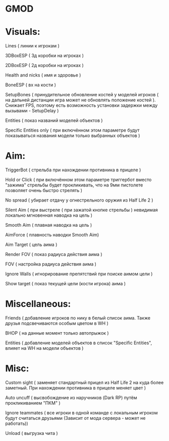 # GMOD

# Visuals: 
  Lines ( линии к игрокам ) 

  3DBoxESP ( 3д коробки на игроках ) 
  
  2DBoxESP ( 2д коробки на игроках )

  Health and nicks ( имя и здоровье )

  BoneESP ( вх на кости )

  SetupBones ( принудительное обновление костей у моделей игроков ( на дальней дистанции игра может не обновлять положение костей ). Снижает FPS, поэтому есть возможность установки задержки между вызывами - SetupDelay )

  Entities (  показ названий моделей объектов )

  Specific Entities only ( при включённом этом параметре будут показываться названия модели только выбранных объектов )

# Aim: 
  TriggerBot ( стрельба при нахождении противника в прицеле ) 

  Hold or Click ( при включённом этом параметре триггербот вместо "зажима" стрельбы будет прокликивать, что на 9мм пистолете позволяет очень быстро стрелять )

  No spread ( убирает отдачу у огнестрельного оружия из Half Life 2 )

  Silent Aim ( при выстреле ( при зажатой кнопке стрельбы ) невидимая локально мгновенная наводка на цель  ) 

  Smooth Aim ( плавная наводка на цель )

  AimForce ( плавность наводки Smooth Aim)

  Aim Target ( цель аима ) 

  Render FOV ( показ радиуса действия аима )

  FOV ( настройка радиуса действия аима ) 

  Ignore Walls ( игнорирование препятствий при поиске аимом цели ) 

  Show target ( показ текущей цели (кости игрока) аима ) 

# Miscellaneous: 
 Friends ( добавление игроков по нику в белый список аима. Также друзья подсвечиваются особым цветом в WH )

 BHOP ( на данные момент только автопрыжок ) 

 Entities ( добавление моделей объектов в список "Specific Entities", влияет на WH на модели объектов ) 

 # Misc: 
   Custom sight ( заменяет стандартный прицел из Half Life 2 на куда более заметный. При нахождении противника в прицеле меняет цвет ) 

   Auto uncuff ( высвобождение из наручников (Dark RP) путём прокликиванием "ПКМ" ) 

   Ignore teammates ( все игроки в одной команде с локальным игроком будут считаться друзьями (Зависит от мода сервера - может не работать)) 

   Unload ( выгрузка чита )

